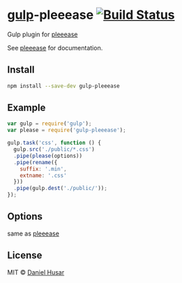 # [gulp](http://gulpjs.com)-pleeease [![Build Status](https://secure.travis-ci.org/danielhusar/gulp-pleeease.svg?branch=master)](http://travis-ci.org/danielhusar/gulp-pleeease)

Gulp plugin for [pleeease](https://github.com/iamvdo/pleeease/)

See [pleeease](https://github.com/iamvdo/pleeease/) for documentation.

## Install

```bash
npm install --save-dev gulp-pleeease
```

## Example

```javascript
var gulp = require('gulp');
var please = require('gulp-pleeease');

gulp.task('css', function () {
  gulp.src('./public/*.css')
  .pipe(please(options))
  .pipe(rename({
    suffix: '.min',
    extname: '.css'
  }))
  .pipe(gulp.dest('./public/'));
});

```

## Options

same as [pleeease](https://github.com/iamvdo/pleeease/#options)


## License

MIT © [Daniel Husar](https://github.com/danielhusar)
